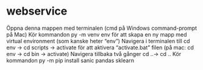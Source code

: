 # webservice


Öppna denna mappen med terminalen (cmd på Windows command-prompt på Mac)
Kör kommandon py -m venv env för att skapa en ny mapp med virtual environment (som kanske heter “env”)
Navigera i terminalen till cd env -> cd scripts -> activate för att aktivera “activate.bat” filen (på mac: cd env -> cd bin -> activate)
Navigera tillbaka två gånger cd ..-> cd ..
Kör kommandon py -m pip install sanic pandas sklearn
